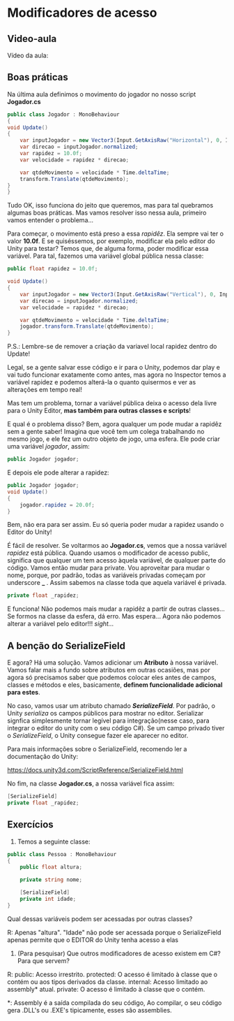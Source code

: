 # Modificadores de acesso

## Video-aula

Vídeo da aula: 

## Boas práticas

Na última aula definimos o movimento do jogador no nosso script **Jogador.cs**

```cs
public class Jogador : MonoBehaviour
{
void Update()
{
    var inputJogador = new Vector3(Input.GetAxisRaw("Horizontal"), 0, Input.GetAxisRaw("Vertical"));
    var direcao = inputJogador.normalized;
    var rapidez = 10.0f;
    var velocidade = rapidez * direcao;

    var qtdeMovimento = velocidade * Time.deltaTime;
    transform.Translate(qtdeMovimento);
}
}
```

Tudo OK, isso funciona do jeito que queremos, mas para tal quebramos algumas boas práticas. Mas vamos resolver isso nessa aula, primeiro vamos entender o problema...

Para começar, o movimento está preso a essa *rapidêz*. Ela sempre vai ter o valor **10.0f**. E se quiséssemos, por exemplo, modificar ela pelo editor do Unity para testar? Temos que, de alguma forma, poder modificar essa variável. Para tal, fazemos uma variável global pública nessa classe:

```cs
public float rapidez = 10.0f;

void Update()
{
    var inputJogador = new Vector3(Input.GetAxisRaw("Vertical"), 0, Input.GetAxisRaw("Horizontal"));
    var direcao = inputJogador.normalized;
    var velocidade = rapidez * direcao;

    var qtdeMovimento = velocidade * Time.deltaTime;
    jogador.transform.Translate(qtdeMovimento);
}
```

P.S.: Lembre-se de remover a criação da variavel local rapidez dentro do Update!

Legal, se a gente salvar esse código e ir para o Unity, podemos dar play e vai tudo funcionar exatamente como antes, mas agora no Inspector temos a variável rapidez e podemos alterá-la o quanto quisermos e ver as alterações em tempo real!

Mas tem um problema, tornar a variável pública deixa o acesso dela livre para o Unity Editor, **mas também para outras classes e scripts**!

E qual é o problema disso? Bem, agora qualquer um pode mudar a rapidêz sem a gente saber! Imagina que você tem um colega trabalhando no mesmo jogo, e ele fez um outro objeto de jogo, uma esfera. Ele pode criar uma variável *jogador*, assim:

```cs
public Jogador jogador;
```

E depois ele pode alterar a rapidez:


```cs
public Jogador jogador;
void Update()
{
    jogador.rapidez = 20.0f;
}
```

Bem, não era para ser assim. Eu só queria poder mudar a rapidez usando o Editor do Unity!

É fácil de resolver. Se voltarmos ao **Jogador.cs**, vemos que a nossa variável *rapidez* está pública. Quando usamos o modificador de acesso public, significa que qualquer um tem acesso àquela variável, de qualquer parte do código. Vamos então mudar para private. Vou aproveitar para mudar o nome, porque, por padrão, todas as variáveis privadas começam por underscore **_** . Assim sabemos na classe toda que aquela variável é privada. 

```cs
private float _rapidez;
```

E funciona! Não podemos mais mudar a rapidêz a partir de outras classes... Se formos na classe da esfera, dá erro. Mas espera... Agora não podemos alterar a variável pelo editor!!! *sight...*

## A benção do SerializeField

E agora? Há uma solução. Vamos adicionar um **Atributo** à nossa variável. Vamos falar mais a fundo sobre atributos em outras ocasiões, mas por agora só precisamos saber que podemos colocar eles antes de campos, classes e métodos e eles, basicamente, **definem funcionalidade adicional para estes**.

No caso, vamos usar um atributo chamado ***SerializeField***. Por padrão, o Unity *serializa* os campos públicos para mostrar no editor. Serializar signfica simplesmente tornar legível para integração(nesse caso, para integrar o editor do unity com o seu código C#). Se um campo privado tiver o *SerializeField*, o Unity consegue fazer ele aparecer no editor.

Para mais informações sobre o SerializeField, recomendo ler a documentação do Unity: 

https://docs.unity3d.com/ScriptReference/SerializeField.html

No fim, na classe **Jogador.cs**, a nossa variável fica assim:

```cs
[SerializeField]
private float _rapidez;
```

## Exercícios

1. Temos a seguinte classe:
```cs
public class Pessoa : MonoBehaviour
{
    public float altura;

    private string nome;

    [SerializeField]
    private int idade;
}
```

Qual dessas variáveis podem ser acessadas por outras classes?

R: Apenas "altura". "Idade" não pode ser acessada porque o SerializeField apenas permite que o EDITOR do Unity tenha acesso a elas

1. (Para pesquisar) Que outros modificadores de acesso existem em C#? Para que servem?

R:
public: Acesso irrestrito.
protected: O acesso é limitado à classe que o contém ou aos tipos derivados da classe.
internal: Acesso limitado ao assembly* atual.
private: O acesso é limitado à classe que o contém.

*: Assembly é a saída compilada do seu código, Ao compilar, o seu código gera .DLL's ou .EXE's tipicamente, esses são assemblies.
